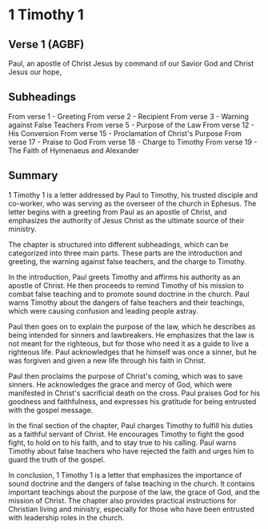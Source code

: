 # 1 Timothy 1

## Verse 1 (AGBF)

Paul, an apostle of Christ Jesus by command of our Savior God and Christ Jesus our hope,

## Subheadings

From verse 1 - Greeting
From verse 2 - Recipient
From verse 3 - Warning against False Teachers
From verse 5 - Purpose of the Law
From verse 12 - His Conversion
From verse 15 - Proclamation of Christ's Purpose
From verse 17 - Praise to God
From verse 18 - Charge to Timothy
From verse 19 - The Faith of Hymenaeus and Alexander

## Summary

1 Timothy 1 is a letter addressed by Paul to Timothy, his trusted disciple and co-worker, who was serving as the overseer of the church in Ephesus. The letter begins with a greeting from Paul as an apostle of Christ, and emphasizes the authority of Jesus Christ as the ultimate source of their ministry.

The chapter is structured into different subheadings, which can be categorized into three main parts. These parts are the introduction and greeting, the warning against false teachers, and the charge to Timothy.

In the introduction, Paul greets Timothy and affirms his authority as an apostle of Christ. He then proceeds to remind Timothy of his mission to combat false teaching and to promote sound doctrine in the church. Paul warns Timothy about the dangers of false teachers and their teachings, which were causing confusion and leading people astray.

Paul then goes on to explain the purpose of the law, which he describes as being intended for sinners and lawbreakers. He emphasizes that the law is not meant for the righteous, but for those who need it as a guide to live a righteous life. Paul acknowledges that he himself was once a sinner, but he was forgiven and given a new life through his faith in Christ.

Paul then proclaims the purpose of Christ's coming, which was to save sinners. He acknowledges the grace and mercy of God, which were manifested in Christ's sacrificial death on the cross. Paul praises God for his goodness and faithfulness, and expresses his gratitude for being entrusted with the gospel message.

In the final section of the chapter, Paul charges Timothy to fulfill his duties as a faithful servant of Christ. He encourages Timothy to fight the good fight, to hold on to his faith, and to stay true to his calling. Paul warns Timothy about false teachers who have rejected the faith and urges him to guard the truth of the gospel.

In conclusion, 1 Timothy 1 is a letter that emphasizes the importance of sound doctrine and the dangers of false teaching in the church. It contains important teachings about the purpose of the law, the grace of God, and the mission of Christ. The chapter also provides practical instructions for Christian living and ministry, especially for those who have been entrusted with leadership roles in the church.